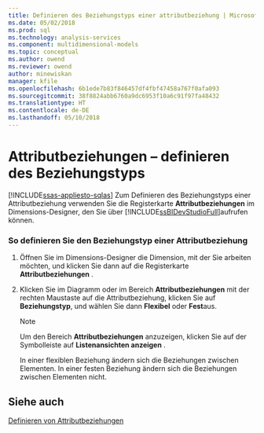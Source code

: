 ```yaml
---
title: Definieren des Beziehungstyps einer attributbeziehung | Microsoft Docs
ms.date: 05/02/2018
ms.prod: sql
ms.technology: analysis-services
ms.component: multidimensional-models
ms.topic: conceptual
ms.author: owend
ms.reviewer: owend
author: minewiskan
manager: kfile
ms.openlocfilehash: 6b1ede7b83f846457df4fbf47458a767f0afa093
ms.sourcegitcommit: 38f8824abb6760a9dc6953f10a6c91f97fa48432
ms.translationtype: HT
ms.contentlocale: de-DE
ms.lasthandoff: 05/10/2018
---
```

# <a name="attribute-relationships---define-the-relationship-type"></a>Attributbeziehungen – definieren des Beziehungstyps
[!INCLUDE[ssas-appliesto-sqlas](../../includes/ssas-appliesto-sqlas.md)]
  Zum Definieren des Beziehungstyps einer Attributbeziehung verwenden Sie die Registerkarte **Attributbeziehungen** im Dimensions-Designer, den Sie über [!INCLUDE[ssBIDevStudioFull](../../includes/ssbidevstudiofull-md.md)]aufrufen können.  
  
### <a name="to-set-the-relationship-type-of-an-attribute-relationship"></a>So definieren Sie den Beziehungstyp einer Attributbeziehung  
  
1.  Öffnen Sie im Dimensions-Designer die Dimension, mit der Sie arbeiten möchten, und klicken Sie dann auf die Registerkarte **Attributbeziehungen** .  
  
2.  Klicken Sie im Diagramm oder im Bereich **Attributbeziehungen** mit der rechten Maustaste auf die Attributbeziehung, klicken Sie auf **Beziehungstyp**, und wählen Sie dann **Flexibel** oder **Fest**aus.  
  
    > [!NOTE]  
    >  Um den Bereich **Attributbeziehungen** anzuzeigen, klicken Sie auf der Symbolleiste auf **Listenansichten anzeigen** .  
  
     In einer flexiblen Beziehung ändern sich die Beziehungen zwischen Elementen. In einer festen Beziehung ändern sich die Beziehungen zwischen Elementen nicht.  
  
## <a name="see-also"></a>Siehe auch  
 [Definieren von Attributbeziehungen](../../analysis-services/multidimensional-models/attribute-relationships-define.md)  
  
  
